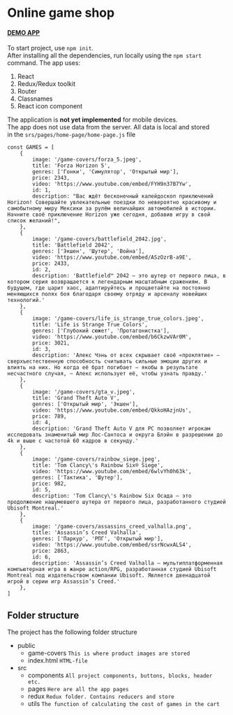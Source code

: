 # Online game shop
#### [DEMO APP](https://store-project-react.vercel.app/)
To start project, use `npm init`.<br> After installing all the dependencies, run
locally using the `npm start` command.
The app uses:
1. React
2. Redux/Redux toolkit
3. Router
4. Classnames
5. React icon component

The application is **not yet implemented** for mobile devices. <br>
The app does not use data from the server. All data is local and stored<br> in the `srs/pages/home-page/home-page.js` file

```
const GAMES = [
    {
        image: '/game-covers/forza_5.jpeg',
        title: 'Forza Horizon 5',
        genres: ['Гонки', 'Симулятор', 'Открытый мир'],
        price: 2343,
        video: 'https://www.youtube.com/embed/FYH9n37B7Yw',
        id: 1,
        description: "Вас ждёт бесконечный калейдоскоп приключений Horizon! Совершайте увлекательные поездки по невероятно красивому и самобытному миру Мексики за рулём величайших автомобилей в истории. Начните своё приключение Horizon уже сегодня, добавив игру в свой список желаний!",
    },
    {
        image: '/game-covers/battlefield_2042.jpg',
        title: 'Battlefield 2042',
        genres: ['Экшен', 'Шутер', 'Война'],
        video: 'https://www.youtube.com/embed/ASzOzrB-a9E',
        price: 2433,
        id: 2,
        description: 'Battlefield™ 2042 — это шутер от первого лица, в котором серия возвращается к легендарным масштабным сражениям. В будущем, где царит хаос, адаптируйтесь и процветайте на постоянно меняющихся полях боя благодаря своему отряду и арсеналу новейших технологий.'
    },
    {
        image: '/game-covers/life_is_strange_true_colors.jpeg',
        title: 'Life is Strange True Colors',
        genres: ['Глубокий сюжет', 'Протагонистка'],
        video: 'https://www.youtube.com/embed/b6CkzwVAr0M',
        price: 3021,
        id: 3,
        description: 'Алекс Чэнь от всех скрывает своё «проклятие» — сверхъестественную способность считывать сильные эмоции других и влиять на них. Но когда её брат погибает — якобы в результате несчастного случая, — Алекс использует её, чтобы узнать правду.'
    },
    {
        image: '/game-covers/gta_v.jpeg',
        title: 'Grand Theft Auto V',
        genres: ['Открытый мир', 'Экшен'],
        video: 'https://www.youtube.com/embed/QkkoHAzjnUs',
        price: 789,
        id: 4,
        description: 'Grand Theft Auto V для PC позволяет игрокам исследовать знаменитый мир Лос-Сантоса и округа Блэйн в разрешении до 4k и выше с частотой 60 кадров в секунду.'
    },
    {
        image: '/game-covers/rainbow_siege.jpeg',
        title: 'Tom Clancy\'s Rainbow Six® Siege',
        video: 'https://www.youtube.com/embed/6wlvYh0h63k',
        genres: ['Тактика', 'Шутер'],
        price: 982,
        id: 5,
        description: 'Tom Clancy\'s Rainbow Six Осада – это продолжение нашумевшего шутера от первого лица, разработанного студией Ubisoft Montreal.'
    },
    {
        image: '/game-covers/assassins_creed_valhalla.png',
        title: 'Assassin’s Creed Valhalla',
        genres: ['Паркур', 'РПГ', 'Открытый мир'],
        video: 'https://www.youtube.com/embed/ssrNcwxALS4',
        price: 2863,
        id: 6,
        description: 'Assassin’s Creed Valhalla — мультиплатформенная компьютерная игра в жанре action/RPG, разработанная студией Ubisoft Montreal под издательством компании Ubisoft. Является двенадцатой игрой в серии игр Assassin’s Creed.'
    },
]
```

## Folder structure
The project has the following folder structure<br>

- public
    - game-covers `This is where product images are stored`
    - index.html `HTML-file`
- src
    - components `All project components, buttons, blocks, header etc.`
    - pages `Here are all the app pages`
    - redux `Redux folder. Contains reducers and store`
    - utils `The function of calculating the cost of games in the cart`